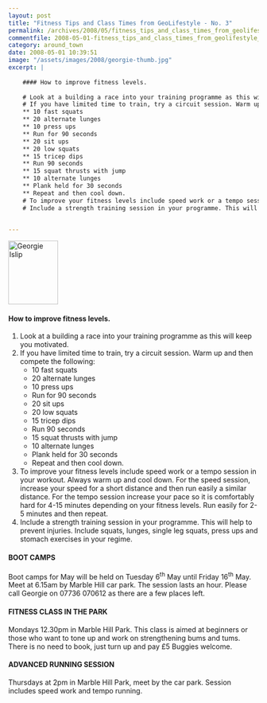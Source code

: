 ```yaml
---
layout: post
title: "Fitness Tips and Class Times from GeoLifestyle - No. 3"
permalink: /archives/2008/05/fitness_tips_and_class_times_from_geolifestyle_no.html
commentfile: 2008-05-01-fitness_tips_and_class_times_from_geolifestyle_no
category: around_town
date: 2008-05-01 10:39:51
image: "/assets/images/2008/georgie-thumb.jpg"
excerpt: |
    
    #### How to improve fitness levels.
    
    # Look at a building a race into your training programme as this will keep you motivated.
    # If you have limited time to train, try a circuit session. Warm up and then compete the following:
    ** 10 fast squats
    ** 20 alternate lunges
    ** 10 press ups
    ** Run for 90 seconds
    ** 20 sit ups
    ** 20 low squats
    ** 15 tricep dips
    ** Run 90 seconds
    ** 15 squat thrusts with jump
    ** 10 alternate lunges
    ** Plank held for 30 seconds
    ** Repeat and then cool down.
    # To improve your fitness levels include speed work or a tempo session in your workout. Always warm up and cool down. For the speed session, increase your speed for a short distance and then run easily a similar distance. For the tempo session increase your pace so it is comfortably hard for 4-15 minutes depending on your fitness levels. Run easily for 2-5 minutes and then repeat.
    # Include a strength training session in your programme. This will help to prevent injuries. Include squats, lunges, single leg squats, press ups and stomach exercises in your regime.
    

---
```


<a href="/assets/images/2008/georgie.jpg"><img src="/assets/images/2008/georgie-thumb.jpg" width="100" height="128" alt="Georgie Islip" class="photo right" /></a>

#### How to improve fitness levels.

1.  Look at a building a race into your training programme as this will keep you motivated.
2.  If you have limited time to train, try a circuit session. Warm up and then compete the following:
    -   10 fast squats
    -   20 alternate lunges
    -   10 press ups
    -   Run for 90 seconds
    -   20 sit ups
    -   20 low squats
    -   15 tricep dips
    -   Run 90 seconds
    -   15 squat thrusts with jump
    -   10 alternate lunges
    -   Plank held for 30 seconds
    -   Repeat and then cool down.
3.  To improve your fitness levels include speed work or a tempo session in your workout. Always warm up and cool down. For the speed session, increase your speed for a short distance and then run easily a similar distance. For the tempo session increase your pace so it is comfortably hard for 4-15 minutes depending on your fitness levels. Run easily for 2-5 minutes and then repeat.
4.  Include a strength training session in your programme. This will help to prevent injuries. Include squats, lunges, single leg squats, press ups and stomach exercises in your regime.

#### BOOT CAMPS

Boot camps for May will be held on Tuesday 6<sup>th</sup> May until Friday 16<sup>th</sup> May. Meet at 6.15am by Marble Hill car park. The session lasts an hour. Please call Georgie on 07736 070612 as there are a few places left.

#### FITNESS CLASS IN THE PARK

Mondays 12.30pm in Marble Hill Park. This class is aimed at beginners or those who want to tone up and work on strengthening bums and tums. There is no need to book, just turn up and pay £5 Buggies welcome.

#### ADVANCED RUNNING SESSION

Thursdays at 2pm in Marble Hill Park, meet by the car park. Session includes speed work and tempo running.
